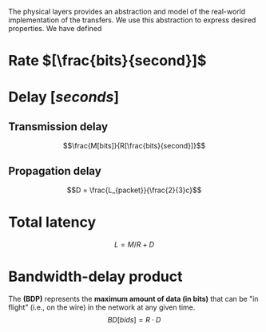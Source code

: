 The physical layers provides an abstraction and model of the real-world implementation of the transfers. We use this abstraction to express desired properties. We have defined
# Rate  $[\frac{bits}{second}]$
# Delay  $[seconds]$
## Transmission delay
$$\frac{M[bits]}{R[\frac{bits}{second}]}$$
## Propagation delay
$$D = \frac{L_{packet}}{\frac{2}{3}c}$$

# Total latency

$$L = M/R + D$$

# Bandwidth-delay product
The **(BDP)** represents the **maximum amount of data (in bits)** that can be "in flight" (i.e., on the wire) in the network at any given time.
$$BD[bids] = R \cdot D$$